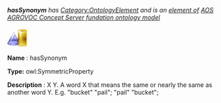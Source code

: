 ___hasSynonym__ 
 has
 [Category:OntologyElement](../../Category/OntologyElement "Category:OntologyElement") 
 and is an
 [element of](../../Property/ElementOf "Property:ElementOf") 
[AOS AGROVOC Concept Server fundation ontology model](../../Submissions/AOS_AGROVOC_Concept_Server_fundation_ontology_model "Submissions:AOS AGROVOC Concept Server fundation ontology model")_




  





[![ObjectProperty](../images/thumb/c/c3/ObjectProperty.gif/45px-ObjectProperty.gif)](../../Image/ObjectProperty.gif "ObjectProperty")


__Name__ 
 : hasSynonym
 



__Type:__ 
 owl:SymmetricProperty
 



__Description__ 
 : X <has synonym> Y. A word X that means the same or nearly the same as another word Y. E.g. "bucket" <has synonym> "pail"; "pail" <has synonym> "bucket";
